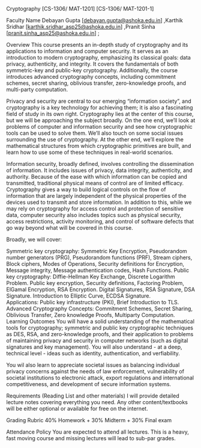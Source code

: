 Cryptography [CS-1306/ MAT-1201] [CS-1306/ MAT-1201-1]

Faculty Name
Debayan Gupta [debayan.gupta@ashoka.edu.in] ,Karthik Sridhar [karthik.sridhar_asp25@ashoka.edu.in] ,Pranit Sinha [pranit.sinha_asp25@ashoka.edu.in] ;

Overview
This course presents an in-depth study of cryptography and its applications to information and computer security. It serves as an introduction to modern cryptography, emphasizing its classical goals: data privacy, authenticity, and integrity. It covers the fundamentals of both symmetric-key and public-key cryptography. Additionally, the course introduces advanced cryptography concepts, including commitment schemes, secret sharing, oblivious transfer, zero-knowledge proofs, and multi-party computation.

Privacy and security are central to our emerging “information society”, and cryptography is a key technology for achieving them; it is also a fascinating field of study in its own right. Cryptography lies at the center of this course, but we will be approaching the subject broadly. On the one end, we’ll look at problems of computer and information security and see how cryptographic tools can be used to solve them. We’ll also touch on some social issues surrounding the use of cryptography. At the other end, we’ll explore the mathematical structures from which cryptographic primitives are built, and learn how to use some of these techniques in real-world scenarios.

Information security, broadly defined, involves controlling the dissemination of information. It includes issues of privacy, data integrity, authenticity, and authority. Because of the ease with which information can be copied and transmitted, traditional physical means of control are of limited efficacy. Cryptography gives a way to build logical controls on the flow of information that are largely independent of the physical properties of the devices used to transmit and store information. In addition to this, while we may rely on cryptography for access control and protection of sensitive data, computer security also includes topics such as physical security, access restrictions, activity monitoring, and control of software defects that go way beyond what will be covered in this course.

Broadly, we will cover:

Symmetric key cryptography: Symmetric Key Encryption, Pseudorandom number generators (PRG), Pseudorandom functions (PRF), Stream ciphers, Block ciphers, Modes of Operations, Security definitions for Encryption, Message integrity, Message authentication codes, Hash Functions.
Public key cryptography: Diffie-Hellman Key Exchange, Discrete Logarithm Problem. Public key encryption, Security definitions, Factoring Problem, ElGamal  Encryption, RSA Encryption. Digital Signatures, RSA Signature, DSA Signature. Introduction to Elliptic Curve, ECDSA Signature.  
Applications: Public key infrastructure (PKI), Brief Introduction to TLS.
Advanced Cryptography Concepts: Commitment Schemes, Secret Sharing, Oblivious Transfer, Zero knowledge Proofs, Multiparty Computation.
Learning Outcomes
You will have a solid understanding of the mathematical tools for cryptography; symmetric and public key cryptographic techniques as DES, RSA, and zero-knowledge proofs, and their application to problems of maintaining privacy and security in computer networks (such as digital signatures and key management). You will also understand - at a deep, technical level - ideas such as identity, authentication, and verfiability.

You wil also learn to appreciate societal issues as balancing individual privacy concerns against the needs of law enforcement, vulnerability of societal institutions to electronic attack, export regulations and international competitiveness, and development of secure information systems.

Requirements (Reading List and other materials)
I will provide detailed lecture notes covering everything you need. Any other content/textbooks will be either optional or available for free on the internet.

Grading Rubric
40% Homework + 30% Midterm + 30% Final exam

Attendance Policy
You are expected to attend all lectures. This is a heavy, fast moving course and missing lectures will lead to sub-par grades.
